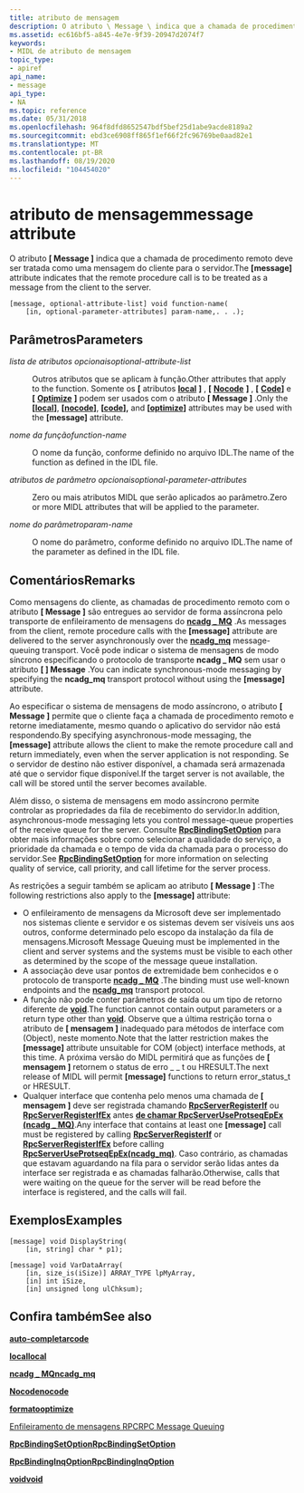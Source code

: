 ```yaml
---
title: atributo de mensagem
description: O atributo \ Message \ indica que a chamada de procedimento remoto deve ser tratada como uma mensagem do cliente para o servidor.
ms.assetid: ec616bf5-a845-4e7e-9f39-20947d2074f7
keywords:
- MIDL de atributo de mensagem
topic_type:
- apiref
api_name:
- message
api_type:
- NA
ms.topic: reference
ms.date: 05/31/2018
ms.openlocfilehash: 964f8dfd8652547bdf5bef25d1abe9acde8189a2
ms.sourcegitcommit: ebd3ce6908ff865f1ef66f2fc96769be0aad82e1
ms.translationtype: MT
ms.contentlocale: pt-BR
ms.lasthandoff: 08/19/2020
ms.locfileid: "104454020"
---
```

# <a name="message-attribute"></a><span data-ttu-id="46af4-104">atributo de mensagem</span><span class="sxs-lookup"><span data-stu-id="46af4-104">message attribute</span></span>

<span data-ttu-id="46af4-105">O atributo **\[ Message \]** indica que a chamada de procedimento remoto deve ser tratada como uma mensagem do cliente para o servidor.</span><span class="sxs-lookup"><span data-stu-id="46af4-105">The **\[message\]** attribute indicates that the remote procedure call is to be treated as a message from the client to the server.</span></span>

``` syntax
[message, optional-attribute-list] void function-name(
    [in, optional-parameter-attributes] param-name,. . .);
```

## <a name="parameters"></a><span data-ttu-id="46af4-106">Parâmetros</span><span class="sxs-lookup"><span data-stu-id="46af4-106">Parameters</span></span>

<dl> <dt>

<span data-ttu-id="46af4-107">*lista de atributos opcionais*</span><span class="sxs-lookup"><span data-stu-id="46af4-107">*optional-attribute-list*</span></span> 
</dt> <dd>

<span data-ttu-id="46af4-108">Outros atributos que se aplicam à função.</span><span class="sxs-lookup"><span data-stu-id="46af4-108">Other attributes that apply to the function.</span></span> <span data-ttu-id="46af4-109">Somente os **\[** atributos [**local**](local.md) **\]** , **\[** [**Nocode**](nocode.md) **\]** , **\[** [**Code**](code.md)**\]** e **\[** [**Optimize**](optimize.md) **\]** podem ser usados com o atributo **\[ Message \]** .</span><span class="sxs-lookup"><span data-stu-id="46af4-109">Only the **\[**[**local**](local.md)**\]**, **\[**[**nocode**](nocode.md)**\]**, **\[**[**code**](code.md)**\],** and **\[**[**optimize**](optimize.md)**\]** attributes may be used with the **\[message\]** attribute.</span></span>

</dd> <dt>

<span data-ttu-id="46af4-110">*nome da função*</span><span class="sxs-lookup"><span data-stu-id="46af4-110">*function-name*</span></span> 
</dt> <dd>

<span data-ttu-id="46af4-111">O nome da função, conforme definido no arquivo IDL.</span><span class="sxs-lookup"><span data-stu-id="46af4-111">The name of the function as defined in the IDL file.</span></span>

</dd> <dt>

<span data-ttu-id="46af4-112">*atributos de parâmetro opcionais*</span><span class="sxs-lookup"><span data-stu-id="46af4-112">*optional-parameter-attributes*</span></span> 
</dt> <dd>

<span data-ttu-id="46af4-113">Zero ou mais atributos MIDL que serão aplicados ao parâmetro.</span><span class="sxs-lookup"><span data-stu-id="46af4-113">Zero or more MIDL attributes that will be applied to the parameter.</span></span>

</dd> <dt>

<span data-ttu-id="46af4-114">*nome do parâmetro*</span><span class="sxs-lookup"><span data-stu-id="46af4-114">*param-name*</span></span> 
</dt> <dd>

<span data-ttu-id="46af4-115">O nome do parâmetro, conforme definido no arquivo IDL.</span><span class="sxs-lookup"><span data-stu-id="46af4-115">The name of the parameter as defined in the IDL file.</span></span>

</dd> </dl>

## <a name="remarks"></a><span data-ttu-id="46af4-116">Comentários</span><span class="sxs-lookup"><span data-stu-id="46af4-116">Remarks</span></span>

<span data-ttu-id="46af4-117">Como mensagens do cliente, as chamadas de procedimento remoto com o atributo **\[ Message \]** são entregues ao servidor de forma assíncrona pelo transporte de enfileiramento de mensagens do [**ncadg \_ MQ**](ncadg-mq.md) .</span><span class="sxs-lookup"><span data-stu-id="46af4-117">As messages from the client, remote procedure calls with the **\[message\]** attribute are delivered to the server asynchronously over the [**ncadg\_mq**](ncadg-mq.md) message-queuing transport.</span></span> <span data-ttu-id="46af4-118">Você pode indicar o sistema de mensagens de modo síncrono especificando o protocolo de transporte **ncadg \_ MQ** sem usar o atributo **\[ \] Message** .</span><span class="sxs-lookup"><span data-stu-id="46af4-118">You can indicate synchronous-mode messaging by specifying the **ncadg\_mq** transport protocol without using the **\[message\]** attribute.</span></span>

<span data-ttu-id="46af4-119">Ao especificar o sistema de mensagens de modo assíncrono, o atributo **\[ Message \]** permite que o cliente faça a chamada de procedimento remoto e retorne imediatamente, mesmo quando o aplicativo do servidor não está respondendo.</span><span class="sxs-lookup"><span data-stu-id="46af4-119">By specifying asynchronous-mode messaging, the **\[message\]** attribute allows the client to make the remote procedure call and return immediately, even when the server application is not responding.</span></span> <span data-ttu-id="46af4-120">Se o servidor de destino não estiver disponível, a chamada será armazenada até que o servidor fique disponível.</span><span class="sxs-lookup"><span data-stu-id="46af4-120">If the target server is not available, the call will be stored until the server becomes available.</span></span>

<span data-ttu-id="46af4-121">Além disso, o sistema de mensagens em modo assíncrono permite controlar as propriedades da fila de recebimento do servidor.</span><span class="sxs-lookup"><span data-stu-id="46af4-121">In addition, asynchronous-mode messaging lets you control message-queue properties of the receive queue for the server.</span></span> <span data-ttu-id="46af4-122">Consulte [**RpcBindingSetOption**](/windows/desktop/api/rpcdce/nf-rpcdce-rpcbindingsetoption) para obter mais informações sobre como selecionar a qualidade do serviço, a prioridade da chamada e o tempo de vida da chamada para o processo do servidor.</span><span class="sxs-lookup"><span data-stu-id="46af4-122">See [**RpcBindingSetOption**](/windows/desktop/api/rpcdce/nf-rpcdce-rpcbindingsetoption) for more information on selecting quality of service, call priority, and call lifetime for the server process.</span></span>

<span data-ttu-id="46af4-123">As restrições a seguir também se aplicam ao atributo **\[ Message \]** :</span><span class="sxs-lookup"><span data-stu-id="46af4-123">The following restrictions also apply to the **\[message\]** attribute:</span></span>

-   <span data-ttu-id="46af4-124">O enfileiramento de mensagens da Microsoft deve ser implementado nos sistemas cliente e servidor e os sistemas devem ser visíveis uns aos outros, conforme determinado pelo escopo da instalação da fila de mensagens.</span><span class="sxs-lookup"><span data-stu-id="46af4-124">Microsoft Message Queuing must be implemented in the client and server systems and the systems must be visible to each other as determined by the scope of the message queue installation.</span></span>
-   <span data-ttu-id="46af4-125">A associação deve usar pontos de extremidade bem conhecidos e o protocolo de transporte [**ncadg \_ MQ**](ncadg-mq.md) .</span><span class="sxs-lookup"><span data-stu-id="46af4-125">The binding must use well-known endpoints and the [**ncadg\_mq**](ncadg-mq.md) transport protocol.</span></span>
-   <span data-ttu-id="46af4-126">A função não pode conter parâmetros de saída ou um tipo de retorno diferente de [**void**](void.md).</span><span class="sxs-lookup"><span data-stu-id="46af4-126">The function cannot contain output parameters or a return type other than [**void**](void.md).</span></span> <span data-ttu-id="46af4-127">Observe que a última restrição torna o atributo de **\[ mensagem \]** inadequado para métodos de interface com (Object), neste momento.</span><span class="sxs-lookup"><span data-stu-id="46af4-127">Note that the latter restriction makes the **\[message\]** attribute unsuitable for COM (object) interface methods, at this time.</span></span> <span data-ttu-id="46af4-128">A próxima versão do MIDL permitirá que as funções de **\[ mensagem \]** retornem o status de erro \_ \_ t ou HRESULT.</span><span class="sxs-lookup"><span data-stu-id="46af4-128">The next release of MIDL will permit **\[message\]** functions to return error\_status\_t or HRESULT.</span></span>
-   <span data-ttu-id="46af4-129">Qualquer interface que contenha pelo menos uma chamada de **\[ mensagem \]** deve ser registrada chamando [**RpcServerRegisterIf**](/windows/desktop/api/rpcdce/nf-rpcdce-rpcserverregisterif) ou [**RpcServerRegisterIfEx**](/windows/desktop/api/rpcdce/nf-rpcdce-rpcserverregisterifex) antes [**de chamar RpcServerUseProtseqEpEx (ncadg \_ MQ)**](/windows/desktop/api/rpcdce/nf-rpcdce-rpcserveruseprotseqepex).</span><span class="sxs-lookup"><span data-stu-id="46af4-129">Any interface that contains at least one **\[message\]** call must be registered by calling [**RpcServerRegisterIf**](/windows/desktop/api/rpcdce/nf-rpcdce-rpcserverregisterif) or [**RpcServerRegisterIfEx**](/windows/desktop/api/rpcdce/nf-rpcdce-rpcserverregisterifex) before calling [**RpcServerUseProtseqEpEx(ncadg\_mq)**](/windows/desktop/api/rpcdce/nf-rpcdce-rpcserveruseprotseqepex).</span></span> <span data-ttu-id="46af4-130">Caso contrário, as chamadas que estavam aguardando na fila para o servidor serão lidas antes da interface ser registrada e as chamadas falharão.</span><span class="sxs-lookup"><span data-stu-id="46af4-130">Otherwise, calls that were waiting on the queue for the server will be read before the interface is registered, and the calls will fail.</span></span>

## <a name="examples"></a><span data-ttu-id="46af4-131">Exemplos</span><span class="sxs-lookup"><span data-stu-id="46af4-131">Examples</span></span>

``` syntax
[message] void DisplayString(
    [in, string] char * p1);
 
[message] void VarDataArray(
    [in, size_is(iSize)] ARRAY_TYPE lpMyArray,
    [in] int iSize,
    [in] unsigned long ulChksum);
```

## <a name="see-also"></a><span data-ttu-id="46af4-132">Confira também</span><span class="sxs-lookup"><span data-stu-id="46af4-132">See also</span></span>

<dl> <dt>

[<span data-ttu-id="46af4-133">**auto-completar**</span><span class="sxs-lookup"><span data-stu-id="46af4-133">**code**</span></span>](code.md)
</dt> <dt>

[<span data-ttu-id="46af4-134">**local**</span><span class="sxs-lookup"><span data-stu-id="46af4-134">**local**</span></span>](local.md)
</dt> <dt>

[<span data-ttu-id="46af4-135">**ncadg \_ MQ**</span><span class="sxs-lookup"><span data-stu-id="46af4-135">**ncadg\_mq**</span></span>](ncadg-mq.md)
</dt> <dt>

[<span data-ttu-id="46af4-136">**Nocode**</span><span class="sxs-lookup"><span data-stu-id="46af4-136">**nocode**</span></span>](nocode.md)
</dt> <dt>

[<span data-ttu-id="46af4-137">**formato**</span><span class="sxs-lookup"><span data-stu-id="46af4-137">**optimize**</span></span>](optimize.md)
</dt> <dt>

[<span data-ttu-id="46af4-138">Enfileiramento de mensagens RPC</span><span class="sxs-lookup"><span data-stu-id="46af4-138">RPC Message Queuing</span></span>](/windows/desktop/Rpc/rpc-message-queuing)
</dt> <dt>

[<span data-ttu-id="46af4-139">**RpcBindingSetOption**</span><span class="sxs-lookup"><span data-stu-id="46af4-139">**RpcBindingSetOption**</span></span>](/windows/desktop/api/rpcdce/nf-rpcdce-rpcbindingsetoption)
</dt> <dt>

[<span data-ttu-id="46af4-140">**RpcBindingInqOption**</span><span class="sxs-lookup"><span data-stu-id="46af4-140">**RpcBindingInqOption**</span></span>](/windows/desktop/api/rpcdce/nf-rpcdce-rpcbindinginqoption)
</dt> <dt>

[<span data-ttu-id="46af4-141">**void**</span><span class="sxs-lookup"><span data-stu-id="46af4-141">**void**</span></span>](void.md)
</dt> </dl>

 

 
